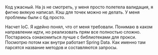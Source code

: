 Код ужасный. На js не смотреть, у меня просто полетела валидация, я фигню вкякую написал.
Кэш для точек можно не делать. У меня проблемы были с бд просто. 

Насчет IoC. Я идейно понял, что от меня требовали. Понимаю в каком направлении идти, но реализовать прям все полностью сложно.
Постараюсь ознакомиться лучше с библиотеками для прокси. Посмотрю потом как внутри работает Spring Data. Как именно там парсятся
название методов и составляются запросы. 
